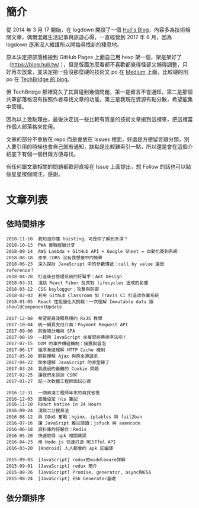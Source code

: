 # 簡介

從 2014 年 3 月 17 開始，在 logdown 開設了一個 [Huli's Blog](http://huli.logdown.com/)，內容多為技術相關文章，偶爾混雜生活記事與旅遊心得，一直經營到 2017 年 6 月，因為 logdown 逐漸沒人維護所以開始尋找新的棲息地。

原本決定把部落格搬到 GitHub Pages 上面自己用 hexo 架一個，架是架好了（https://blog.huli.tw/ ），但是版面怎麼看都不喜歡都覺得怪卻又懶得調整，只好再次放棄，並決定把一些沒那麼硬的技術文 po 在 [Medium](https://medium.com/@hulitw) 上面，比較硬的則 po 在 [TechBridge 的 blog](https://blog.techbridge.cc/)。

但 TechBridge 那裡寫久了其實碰到幾個問題，第一是留言不會通知，第二是那個共筆部落格沒有按照作者尋找文章的功能，第三是我現在資源有點分散，希望能集中管理。

因為以上幾點理由，最後決定挑一些比較有質量的技術文章搬到這裡來，把這裡當作個人部落格來使用。

文章的部分不會放在 repo 而是會放在 Issues 裡面，好處是方便留言跟分類，別人要引用的時候也會自己就有通知，缺點是比較難索引一點，所以還是會在這個介紹底下有個一個目錄方便尋找。

有任何跟文章相關的問題都歡迎直接在 Issue 上面提出，想 Follow 的話也可以點個星星按個關注，感謝。

# 文章列表

## 依時間排序

```
2018-11-10  我知道你懂 hoisting，可是你了解到多深？  
2018-10-13  PWA 實戰經驗分享  
2018-09-14  AWS Lambda + GitHub API + Google Sheet = 自動化簽到系統  
2018-08-18  原來 CORS 沒有我想像中的簡單  
2018-06-23  深入探討 JavaScript 中的參數傳遞：call by value 還是 reference？  
2018-04-28  打造後台管理系統的好幫手：Ant Design  
2018-03-31  淺談 React Fiber 及其對 lifecycles 造成的影響  
2018-03-12  CSS keylogger：攻擊與防禦  
2018-02-03  利用 Github Classroom 加 Travis CI 打造改作業系統  
2018-01-05  React 性能優化大挑戰：一次理解 Immutable data 跟 shouldComponentUpdate
  
2017-12-08  希望是最淺顯易懂的 RxJS 教學  
2017-10-04  統一網頁支付介面：Payment Request API  
2017-09-06  前後端分離與 SPA  
2017-08-19  一起用 JavaScript 來複習經典排序法吧！  
2017-07-15  DOM 的事件傳遞機制：捕獲與冒泡  
2017-06-17  循序漸進理解 HTTP Cache 機制  
2017-05-20  輕鬆理解 Ajax 與跨來源請求  
2017-04-22  該來理解 JavaScript 的原型鍊了  
2017-03-24  我遇過的最難的 Cookie 問題  
2017-02-25  讓我們來談談 CSRF  
2017-01-27  記一次軟體工程師面試心得  
  
2016-12-31  一個資淺工程師年末的自我省視  
2016-12-03  直播協定 hls 筆記  
2016-11-10  React Native in 24 Hours  
2016-09-24  淺談二分搜尋法  
2016-08-12  與 DDoS 奮戰：nginx, iptables 與 fail2ban  
2016-07-16  讓 JavaSript 難以閱讀：jsfuck 與 aaencode  
2016-06-18  資料庫的好夥伴：Redis  
2016-05-20  快速取得 apk 相關資訊  
2016-04-23  用 Node.js 快速打造 RESTful API  
2016-03-20  [Android] 人人都會的 apk 反編譯  
  
2015-09-03  [JavaScript] redux的middleware詳解  
2015-09-01  [JavaScript] redux 簡介  
2015-08-26  [JavaScript] Promise, generator, async與ES6  
2015-08-24  [JavaScript] ES6 Generator基礎  
```

## 依分類排序
